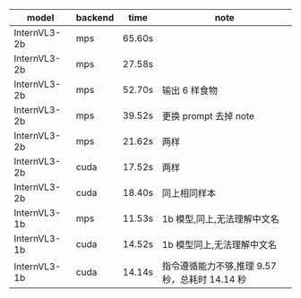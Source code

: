 | model        | backend | time   | note                                           |
| ------------ | ------- | ------ | ---------------------------------------------- |
| InternVL3-2b | mps     | 65.60s |                                                |
| InternVL3-2b | mps     | 27.58s |                                                |
| InternVL3-2b | mps     | 52.70s | 输出 6 样食物                                  |
| InternVL3-2b | mps     | 39.52s | 更换 prompt 去掉 note                          |
| InternVL3-2b | mps     | 21.62s | 两样                                           |
| InternVL3-2b | cuda    | 17.52s | 两样                                           |
| InternVL3-2b | cuda    | 18.40s | 同上相同样本                                   |
| InternVL3-1b | mps     | 11.53s | 1b 模型,同上,无法理解中文名                    |
| InternVL3-1b | cuda    | 14.52s | 1b 模型同上,无法理解中文名                     |
| InternVL3-1b | cuda    | 14.14s | 指令遵循能力不够,推理 9.57 秒，总耗时 14.14 秒 |
